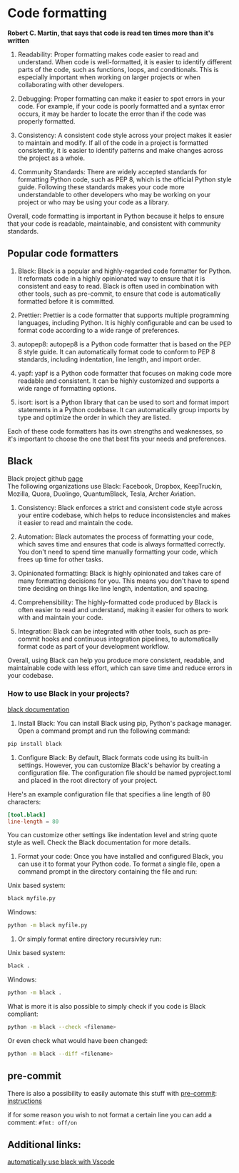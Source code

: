 # Code formatting

**Robert C. Martin, that says that code is read ten times more than it's written**

1. Readability: Proper formatting makes code easier to read and understand. When code is well-formatted, it is easier to identify different parts of the code, such as functions, loops, and conditionals. This is especially important when working on larger projects or when collaborating with other developers.

1. Debugging: Proper formatting can make it easier to spot errors in your code. For example, if your code is poorly formatted and a syntax error occurs, it may be harder to locate the error than if the code was properly formatted.

1. Consistency: A consistent code style across your project makes it easier to maintain and modify. If all of the code in a project is formatted consistently, it is easier to identify patterns and make changes across the project as a whole.

1. Community Standards: There are widely accepted standards for formatting Python code, such as PEP 8, which is the official Python style guide. Following these standards makes your code more understandable to other developers who may be working on your project or who may be using your code as a library.

Overall, code formatting is important in Python because it helps to ensure that your code is readable, maintainable, and consistent with community standards.

## Popular code formatters

1. Black: Black is a popular and highly-regarded code formatter for Python. It reformats code in a highly opinionated way to ensure that it is consistent and easy to read. Black is often used in combination with other tools, such as pre-commit, to ensure that code is automatically formatted before it is committed.

1. Prettier: Prettier is a code formatter that supports multiple programming languages, including Python. It is highly configurable and can be used to format code according to a wide range of preferences.

1. autopep8: autopep8 is a Python code formatter that is based on the PEP 8 style guide. It can automatically format code to conform to PEP 8 standards, including indentation, line length, and import order.

1. yapf: yapf is a Python code formatter that focuses on making code more readable and consistent. It can be highly customized and supports a wide range of formatting options.

1. isort: isort is a Python library that can be used to sort and format import statements in a Python codebase. It can automatically group imports by type and optimize the order in which they are listed.

Each of these code formatters has its own strengths and weaknesses, so it's important to choose the one that best fits your needs and preferences.


## Black
Black project github [page](https://github.com/psf/black)  
The following organizations use Black: Facebook, Dropbox, KeepTruckin, Mozilla, Quora, Duolingo, QuantumBlack, Tesla, Archer Aviation.


1. Consistency: Black enforces a strict and consistent code style across your entire codebase, which helps to reduce inconsistencies and makes it easier to read and maintain the code.

1. Automation: Black automates the process of formatting your code, which saves time and ensures that code is always formatted correctly. You don't need to spend time manually formatting your code, which frees up time for other tasks.

1. Opinionated formatting: Black is highly opinionated and takes care of many formatting decisions for you. This means you don't have to spend time deciding on things like line length, indentation, and spacing.

1. Comprehensibility: The highly-formatted code produced by Black is often easier to read and understand, making it easier for others to work with and maintain your code.

1. Integration: Black can be integrated with other tools, such as pre-commit hooks and continuous integration pipelines, to automatically format code as part of your development workflow.

Overall, using Black can help you produce more consistent, readable, and maintainable code with less effort, which can save time and reduce errors in your codebase.


### How to use Black in your projects?  

[black documentation](https://black.readthedocs.io/en/stable/index.html)

1. Install Black: You can install Black using pip, Python's package manager. Open a command prompt and run the following command:  
```bash
pip install black
```

1. Configure Black: By default, Black formats code using its built-in settings. However, you can customize Black's behavior by creating a configuration file. The configuration file should be named pyproject.toml and placed in the root directory of your project.

Here's an example configuration file that specifies a line length of 80 characters:

```toml
[tool.black]
line-length = 80
```
You can customize other settings like indentation level and string quote style as well. Check the Black documentation for more details.

1. Format your code: Once you have installed and configured Black, you can use it to format your Python code. To format a single file, open a command prompt in the directory containing the file and run:

Unix based system:  
```bash
black myfile.py
```  
Windows:  
```bash
python -m black myfile.py
``` 
1. Or simply format entire directory recursivley run:
   
Unix based system:  
```bash
black .
```  
Windows:  
```bash
python -m black .
```


What is more it is also possible to simply check if you code is Black compliant:
```bash
python -m black --check <filename>
```
Or even check what would have been changed:

```bash
python -m black --diff <filename>
```

## pre-commit

There is also a possibility to easily automate this stuff with [pre-commit](https://github.com/pre-commit/pre-commit): [instructions](https://medium.com/gousto-engineering-techbrunch/automate-python-code-formatting-with-black-and-pre-commit-ebc69dcc5e03)


if for some reason you wish to not format a certain line you can add a comment: `#fmt: off/on`
## Additional links:

[automatically use black with Vscode](https://dev.to/adamlombard/how-to-use-the-black-python-code-formatter-in-vscode-3lo0)